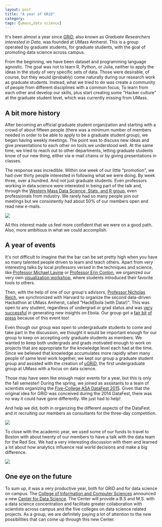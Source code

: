 ```yaml
---
layout: post
title: "A year of GRiD"
category: 
tags: [umass,data science]
---
```


It's been almost a year since [GRiD](http://umassamherst-grid.github.io/), also known as *Graduate Researchers interested in Data*, was founded at UMass Amherst. This is a group operated by graduate students, for graduate students, with the goal of promoting data science across campus.

From the beginning, we have been dataset and programming language agnostic. The goal was not to learn R, Python, or Julia, neither to apply the ideas in the study of very specific sets of data. Those were desirable, of course, but they would (probably) come naturally during our research work as graduate students. Instead, what we tried to do was create a community of people from different disciplines with a common focus; To learn from each other and develop our skills, plus start creating some "Hacker culture" at the graduate student level, which was currently missing from UMass. 

## A bit more history
After becoming an official graduate student organization and starting with a crowd of about fifteen people (there was a minimum number of members needed in order to be able to apply to be a graduate student group), we began having weekly meetings. The point was to discuss new ideas and give presentations to each other on tools we understood well. At the same time, we tried to reach out to other departments, letting graduate students know of our new thing, either via e-mail chains or by giving presentations in classes. 

The response was incredible. Within one week of our little "promotion", we had over thirty people interested in following what we were doing. By week three, over a hundred. And not just graduate students. Even professors working in data science were interested in being part of the talk and, through the [Western Mass Data Science, Stats, and R group](http://www.meetup.com/Pioneer-Valley-and-Five-College-R-Statistical-Meetup/), even professionals from industry. We rarely had so many people join our meetings but we consistently had about 50% of our members open and read new e-mails. 

<img src="https://drive.google.com/uc?export=download&id=0B4JwQ7883JIGbzJPUVFVdVpHNmc">

All this interest made us feel more confident that we were on a good path. Also, more ambitious in what we could accomplish. 

## A year of events

It's not difficult to imagine that the bar can be set pretty high when you have so many talented people driven to learn and teach others. Apart from very interesting talks by local professors versed in the techniques and science, like [Professor Michael Lavine](http://people.math.umass.edu/~lavine/) or [Professor Erin Conlon](http://umassamherst-grid.github.io/talk-by-professor-erin-conlon/), we organized our very own [visualization workshop](http://umassamherst-grid.github.io/visualization-meeting/), where students introduced their favorite tools to others. 

Then, with the help of one of our group's advisors, [Professor Nicholas Reich](http://people.umass.edu/nick/), we synchronized with Harvard to organize the second data-driven Hackathon at UMass Amherst, called "HackEbola (with Data!)". This was open to any student, regardless of undergrad or grad status and was [very successful](http://projects.iq.harvard.edu/files/hack/files/hackebolawithdatasummary.pdf) in generating new insights on Ebola. Our group got a [fair bit](https://www.umass.edu/newsoffice/article/umass-amherst-plans-weekend-long-) [of](https://www.umass.edu/newsoffice/article/hackebola) [press](http://mobile.gazettenet.com/home/14466582-108/hackebola-at-umass-aids-fight-against-west-african-epidemic) because of this event too!

Even though our group was open to undergraduate students to come and take part in the discussion, we thought it would be important enough for our group to keep on accepting only graduate students as members. We wanted to keep both undergrads and grads motivated enough to work on projects that are appropriate for the knowledge level each had at the time. Since we believed that knowledge accumulates more rapidly when many people of same level work together, we kept our group a graduate student group and assisted with the creation of [uGRiD](http://umassugrid.wix.com/ugrid#!about/c240r), the first undergraduate group at UMass with a focus on data science. 

Those may have seen like enough major events for a year, but this is only the fall semester! During the spring, we joined as assistants to a team of scientists organizing the [Five-College ASA DataFest 2015](http://www.science.smith.edu/departments/math/datafest/). Given that the original idea for GRiD was conceived during the 2014 DataFest, there was no way it could have gone differently. We just had to help! 

And help we did, both in organizing the different aspects of the DataFest and in recruiting our members as consultants for the three-day competition.

<img src="http://www.science.smith.edu/departments/math/datafest/wp-content/uploads/2015/03/Datafest_2015_Participants-1024x768.jpg">

To close with the academic year, we used some of our funds to travel to Boston with about twenty of our members to have a talk with the data team for the Red Sox. We had a very interesting discussion with them and learned a lot about how analytics influence real world decisions and make a big difference. 

<img src="https://drive.google.com/uc?export=download&id=0B4JwQ7883JIGZTJTal9UYkRnamx3bWtxb0ZHaFlVMkR0WlRZ">

## One eye on the future

To sum up, it was a very productive year, both for GRiD and for data science on campus. The [College of Information and Computer Sciences](https://www.cs.umass.edu) announced a new [Center for Data Science](http://ds.cs.umass.edu/). The Center will provide a B.S and M.S. with a data science concentration and facilitate greater collaboration with scientists across campus and the five colleges on data science related projects. As a group, we are definitely paying a lot of attention to the new possibilities that can come up through this new Center.

